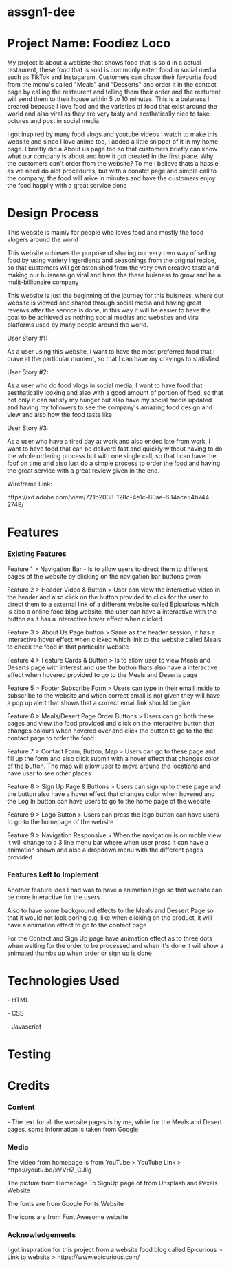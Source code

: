 # assgn1-dee
<h1>Project Name: Foodiez Loco</h1>
<p>My project is about a webiste that shows food that is sold in a actual restaurent, these food that is sold is commonly eaten food in social media such as TikTok and Instagaram. Customers can chose their favourite food from the menu's called "Meals" and "Desserts" and order it in the contact page by calling the restaurent and telling them their order and the resturent will send them to their house within 5 to 10 minutes. This is a buisness I created beacuse I love food and the varieties of food that exist around the world and also viral as they are very tasty and aesthatically nice to take pctures and post in social media. </p>

<p> I got inspired by many food vlogs and youtube videos I watch to make this website and since I love anime too, I added a little snippet of it in my home page. I briefly did a About us page too so that customers briefly can know what our company is about and how it got created in the first place. Why the customers can't order from the website? To me I believe thats a hassle, as we need do alot procedures, but with a conatct page and simple call to the company, the food will arive in minutes and have the customers enjoy the food happily with a great service done </p>

<h1>Design Process </h1>
<p>This website is mainly for people who loves food and mostly the food vlogers around the world</p>
<p>This website achieves the purpose of sharing our very own way of selling food by using variety ingerdients and seasonings from the original recipe, so that customers will get astonished from the very own creative taste and making our buisness go viral and have the these buisness to grow and be a mulit-billionaire company </p>
<p>This website is just the beginning of the journey for this buisness, where our website is viewed and shared through social media and having great reveiws after the service is done, in this way it will be easier to have the goal to be achieved as nothing social medias and websites and viral platforms used by many people around the world.</p>

<p>User Story #1: </p>
<p> As a user using this website, I want to have the most preferred food that I crave at the particular moment, so that I can have my cravings to statisfied</p>
<p>User Story #2: </p>
<p> As a user who do food vlogs in social media, I want to have food that aesthatically looking and also with a good amount of portion of food, so that not only it can satisfy my hunger but also have my social media updated and having my followers to see the company's amazing food design and view and also how the food taste like</p>
<p>User Story #3: </p>
<p>As a user who have a tired day at work and also ended late from work, I want to have food that can be deliverd fast and quickly without having to do the whole ordering process but with one single call, so that I can have the foof on time and also just do a simple process to order the food and having the great service with a great review given in the end. </p>

<p> Wireframe Link: </p>
<p> https://xd.adobe.com/view/721b2038-128c-4e1c-80ae-634ace54b744-2748/</p>

<h1> Features </h1>

<h3> Existing Features </h3>
<p> Feature 1 > Navigation Bar - Is to allow users to direct them to different pages of the website by clicking on the navigation bar buttons given</p>
<p> Feature 2 > Header Video & Button > User can view the interactive video in the header and also click on the button provided to click for the user to direct them to a external link of a different website called Epicurious which is also a online food blog website, the user can have a interactive with the button as it has a interactive hover effect when clicked</p>
<p> Feature 3 > About Us Page button > Same as the header session, it has a interactive hover effect when clicked which link to the website called Meals to check the food in that particular website </p>
<p> Feature 4 > Feature Cards & Button > Is to allow user to view Meals and Deserts page with interest and use the button thats also have a interactive effect when hovered provided to go to the Meals and Deserts page </p>
<p> Feature 5 > Footer Subscribe Form > Users can type in their email inside to subscribe to the website and when correct email is not given they will have a pop up alert that shows that a correct email link should be give </p>
<p>Feature 6 > Meals/Desert Page Order Buttons > Users can go both these pages and view the food provided and click on the interactive button that changes colours when hovered over and click the button to go to the the contact page to order the food </p>
<p> Feature 7 > Contact Form, Button, Map > Users can go to these page and fill up the form and also click submit with a hover effect that changes color of the button. The map will allow user to move around the locations and have user to see other places </p>
<p> Feature 8 > Sign Up Page & Buttons > Users can sign up to these page and the button also have a hover effect that changes color when hovered and the Log In button can have users to go to the home page of the website </p>
<p> Feature 9 > Logo Button > Users can press the logo button can have users to go to the homepage of the website </p>
<p> Feature 9 > Navigation Responsive > When the navigation is on moble view it will change to a 3 line menu bar where when user press it can have a animation shown and also a dropdown menu with the different pages provided </p>

<h3> Features Left to Implement </h3>

<p> Another feature idea I had was to have a animation logo so that website can be more interactive for the users </p>
<p> Also to have some background effects to the Meals and Dessert Page so that it would not look boring e.g. like when clicking on the product, it will have a animation effect to go to the contact page </p>
<p> For the Contact and Sign Up page have animation effect as to three dots when waiting for the order to be processed and when it's done it will show a animated thumbs up when order or sign up is done </p>

<h1> Technologies Used </h3>
<p> - HTML </p>
<p> - CSS </p>
<p> - Javascript </p>

<h1> Testing </h1>
<p> 

<h1>Credits </h1>
<h3> Content </h3>
<p> - The text for all the website pages is by me, while for the Meals and Desert pages, some information is taken from Google </p>

<h3> Media </h3>
<p> The video from homepage is from YouTube > YouTube Link > https://youtu.be/xVVHZ_CJllg </p>
<p> The picture from Homepage To SignUp page of from Unsplash and Pexels Website </p>
<p> The fonts are from Google Fonts Website </p>
<p> The icons are from Font Awesome website </p>

<h3> Acknowledgements </h3>
<p> I got inspiration for this project from a website food blog called Epicurious > Link to website > https://www.epicurious.com/ </p>